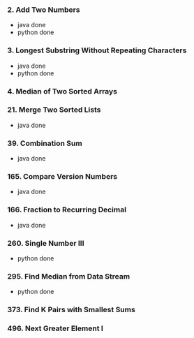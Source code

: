 ### 2. Add Two Numbers

- java done
- python done

### 3. Longest Substring Without Repeating Characters

- java done
- python done

### 4. Median of Two Sorted Arrays


### 21. Merge Two Sorted Lists

- java done

### 39. Combination Sum

- java done

### 165. Compare Version Numbers

- java done

### 166. Fraction to Recurring Decimal

- java done

### 260. Single Number III

- python done

### 295. Find Median from Data Stream

- python done

### 373. Find K Pairs with Smallest Sums

### 496. Next Greater Element I
